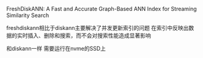 FreshDiskANN: A Fast and Accurate Graph-Based ANN Index for Streaming Similarity Search

freshdiskann相比于diskann主要解决了并发更新索引的问题
在索引中反映出数据的实时插入、删除和搜索，而不会对搜索性能造成显著影响

和diskann一样 需要运行在nvme的SSD上